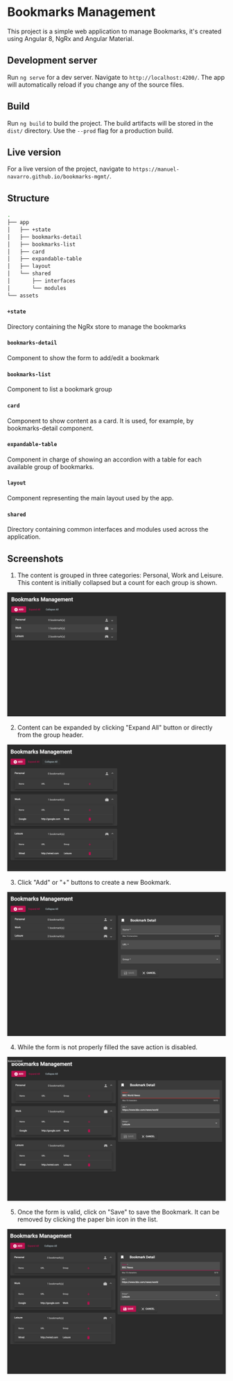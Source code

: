 # Bookmarks Management

This project is a simple web application to manage Bookmarks, it's created using Angular 8, NgRx and Angular Material.



## Development server

Run `ng serve` for a dev server. Navigate to `http://localhost:4200/`. The app will automatically reload if you change any of the source files.

## Build

Run `ng build` to build the project. The build artifacts will be stored in the `dist/` directory. Use the `--prod` flag for a production build.

## Live version

For a live version of the project, navigate to `https://manuel-navarro.github.io/bookmarks-mgmt/`.

## Structure

```bash
.
├── app
│   ├── +state
│   ├── bookmarks-detail
│   ├── bookmarks-list
│   ├── card
│   ├── expandable-table
│   ├── layout
│   └── shared
│       ├── interfaces
│       └── modules
└── assets
```
#### `+state`
Directory containing the NgRx store to manage the bookmarks

#### `bookmarks-detail`
Component to show the form to add/edit a bookmark

#### `bookmarks-list`
Component to list a bookmark group

#### `card`
Component to show content as a card. It is used, for example, by bookmarks-detail component.

#### `expandable-table`
Component in charge of showing an accordion with a table for each available group of bookmarks.

#### `layout`
Component representing the main layout used by the app.

#### `shared`
Directory containing common interfaces and modules used across the application.


## Screenshots

1. The content is grouped in three categories: Personal, Work and Leisure. This content is initially collapsed but a count for each group is shown.

![Alt text](screenshots/1-collapsed.png?raw=true "Bookmarks Management - Collapsed")


2. Content can be expanded by clicking "Expand All" button or directly from the group header.

![Alt text](screenshots/2-expanded.png?raw=true "Bookmarks Management - Expanded")


3. Click "Add" or "+" buttons to create a new Bookmark.

![Alt text](screenshots/3-empty-form.png?raw=true "Bookmarks Management - Empty form")


4. While the form is not properly filled the save action is disabled.

![Alt text](screenshots/4-invalid-form.png?raw=true "Bookmarks Management - Invalid form")


5. Once the form is valid, click on "Save" to save the Bookmark. It can be removed by clicking the paper bin icon in the list.

![Alt text](screenshots/5-valid-form.png?raw=true "Bookmarks Management - Valid form")

